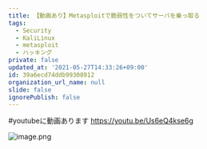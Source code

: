 ```yaml
---
title: 【動画あり】Metasploitで脆弱性をついてサーバを乗っ取る
tags:
  - Security
  - KaliLinux
  - metasploit
  - ハッキング
private: false
updated_at: '2021-05-27T14:33:26+09:00'
id: 39a6ecd74ddb99308912
organization_url_name: null
slide: false
ignorePublish: false
---
```

#youtubeに動画あります
https://youtu.be/Us6eQ4kse6g

![image.png](https://qiita-image-store.s3.ap-northeast-1.amazonaws.com/0/924512/4d09c072-a335-207f-f7fd-c263204636a4.png)

